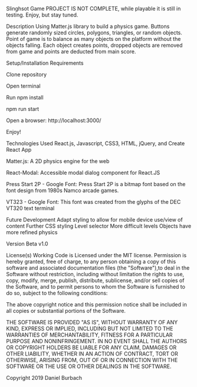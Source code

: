 Slinghsot Game
PROJECT IS NOT COMPLETE, while playable it is still in testing. Enjoy, but stay tuned.

Description
Using Matter.js library to build a physics game. Buttons generate randomly sized circles, 
polygons, triangles, or random objects. Point of game is to balance as many objects on 
the platform without the objects falling. Each object creates points, dropped objects 
are removed from game and points are deducted from main score.

Setup/Installation Requirements

Clone repository

Open terminal

Run npm install

npm run start

Open a browser: http://localhost:3000/

Enjoy!

Technologies Used
React.js, Javascript, CSS3, HTML, jQuery, and Create React App

Matter.js: A 2D physics engine for the web

React-Modal: Accessible modal dialog component for React.JS

Press Start 2P - Google Font: Press Start 2P is a bitmap font based on the font design from 1980s Namco arcade games.

VT323 - Google Font: This font was created from the glyphs of the DEC VT320 text terminal


Future Development
 Adapt styling to allow for mobile device use/view of content
 Further CSS styling
 Level selector
 More difficult levels
 Objects have more refined physics
 
Version
Beta v1.0

License(s)
Working Code is Licensed under the MIT license.
Permission is hereby granted, free of charge, to any person obtaining a copy of this software and associated documentation files (the "Software"),to deal in the Software without restriction, including without limitation the rights to use, copy, modify, merge, publish, distribute, sublicense, and/or sell copies of the Software, and to permit persons to whom the Software is furnished to do so, subject to the following conditions:

The above copyright notice and this permission notice shall be included in all copies or substantial portions of the Software.

THE SOFTWARE IS PROVIDED "AS IS", WITHOUT WARRANTY OF ANY KIND, EXPRESS OR IMPLIED, INCLUDING BUT NOT LIMITED TO THE WARRANTIES OF MERCHANTABILITY, FITNESS FOR A PARTICULAR PURPOSE AND NONINFRINGEMENT. IN NO EVENT SHALL THE AUTHORS OR COPYRIGHT HOLDERS BE LIABLE FOR ANY CLAIM, DAMAGES OR OTHER LIABILITY, WHETHER IN AN ACTION OF CONTRACT, TORT OR OTHERWISE, ARISING FROM, OUT OF OR IN CONNECTION WITH THE SOFTWARE OR THE USE OR OTHER DEALINGS IN THE SOFTWARE.

Copyright 2019 Daniel Burbach
